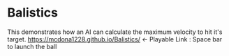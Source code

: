 # Balistics
This demonstrates how an AI can calculate the maximum velocity to hit it's target.
https://mcdona1228.github.io/Balistics/ <- Playable Link : Space bar to launch the ball
